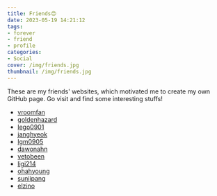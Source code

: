 ```yaml
---
title: Friends😍
date: 2023-05-19 14:21:12
tags:
- forever
- friend
- profile
categories:
- Social
cover: /img/friends.jpg
thumbnail: /img/friends.jpg
---
```


These are my friends' websites, which motivated me to create my own GitHub page.
Go visit and find some interesting stuffs!

* [vroomfan](https://vroomfan.netlify.app/)
* [goldenhazard](https://goldenhazard.github.io)
* [lego0901](https://lego0901.tistory.com/)
* [janghyeok](https://janghyeok.vercel.app/)
* [lgm0905](https://lgm0905.github.io/resume/)
* [dawonahn](https://dawonahn.github.io/)
* [vetobeen](https://vetobeen.tistory.com/)
* [ligi214](https://ligi214.github.io/)
* [ohahyoung](https://ohahyoung.github.io/)
* [suniipang](https://suniipang.github.io/)
* [elzino](https://elzino.github.io/)
